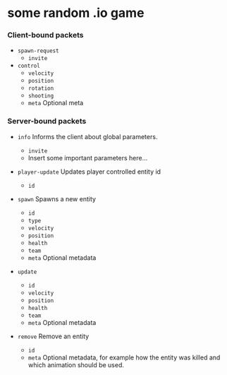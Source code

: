 # some random .io game

### Client-bound packets

- `spawn-request`
    - `invite`
- `control`
    - `velocity`
    - `position`
    - `rotation`
    - `shooting`
    - `meta` Optional meta

### Server-bound packets

- `info` Informs the client about global parameters.
    - `invite`
    - Insert some important parameters here...

- `player-update` Updates player controlled entity id
    - `id`
- `spawn` Spawns a new entity
    - `id`
    - `type`
    - `velocity`
    - `position`
    - `health`
    - `team`
    - `meta` Optional metadata
- `update`
    - `id`
    - `velocity`
    - `position`
    - `health`
    - `team`
    - `meta` Optional metadata
- `remove` Remove an entity
    - `id`
    - `meta` Optional metadata, for example how the entity was killed and which animation should be used.